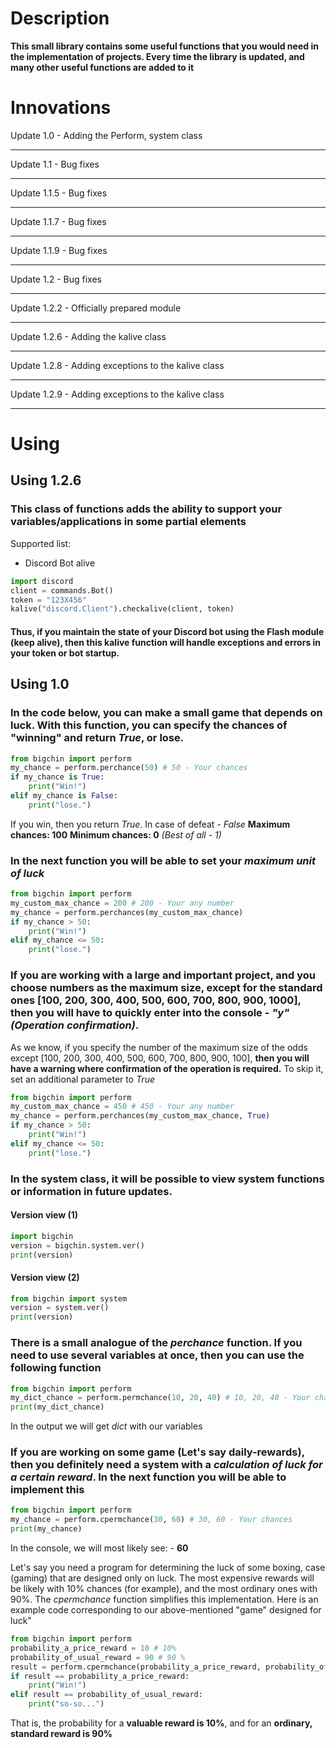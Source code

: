 Description
===========
**This small library contains some useful functions that you would need in the implementation of projects. Every time the library is updated, and many other useful functions are added to it**

Innovations
===========
Update 1.0 - Adding the Perform, system class
____
Update 1.1 - Bug fixes
____
Update 1.1.5 - Bug fixes
____
Update 1.1.7 - Bug fixes
____
Update 1.1.9 - Bug fixes
____
Update 1.2 - Bug fixes
____
Update 1.2.2 - Officially prepared module
____
Update 1.2.6 - Adding the kalive class
____
Update 1.2.8 - Adding exceptions to the kalive class
____
Update 1.2.9 - Adding exceptions to the kalive class
____
Using
===========
Using 1.2.6
-----------
### This class of functions adds the ability to support your variables/applications in some partial elements
Supported list:
* Discord Bot alive
```python
import discord
client = commands.Bot()
token = "123X456"
kalive("discord.Client").checkalive(client, token)
```
#### Thus, if you maintain the state of your Discord bot using the Flash module (keep alive), then this kalive function will handle exceptions and errors in your token or bot startup.
Using 1.0
-----------
### In the code below, you can make a small game that depends on luck. With this function, you can specify the chances of "winning" and return *True*, or lose.
```python
from bigchin import perform
my_chance = perform.perchance(50) # 50 - Your chances
if my_chance is True:
    print("Win!")
elif my_chance is False:
    print("lose.")
```
If you win, then you return *True*. In case of defeat - *False*
**Maximum chances: 100**
**Minimum chances: 0** _(Best of all - 1)_



### In the next function you will be able to set your *maximum unit of luck*
```python
from bigchin import perform
my_custom_max_chance = 200 # 200 - Your any number
my_chance = perform.perchances(my_custom_max_chance)
if my_chance > 50:
    print("Win!")
elif my_chance <= 50:
    print("lose.")
```

### If you are working with a large and important project, and you choose numbers as the maximum size, except for the standard ones [100, 200, 300, 400, 500, 600, 700, 800, 900, 1000], then you will have to quickly enter into the console - *"y"* _(Operation confirmation)_.
As we know, if you specify the number of the maximum size of the odds except [100, 200, 300, 400, 500, 600, 700, 800, 900, 100], **then you will have a warning where confirmation of the operation is required.**
To skip it, set an additional parameter to *True*
```python
from bigchin import perform
my_custom_max_chance = 450 # 450 - Your any number
my_chance = perform.perchances(my_custom_max_chance, True)
if my_chance > 50:
    print("Win!")
elif my_chance <= 50:
    print("lose.")
```



### In the **system** class, it will be possible to view system functions or information in future updates.
#### Version view (1)
```python
import bigchin
version = bigchin.system.ver()
print(version)
```
#### Version view (2)
```python
from bigchin import system
version = system.ver()
print(version)
```



### There is a small analogue of the *perchance* function. If you need to use several variables at once, then you can use the following function
```python
from bigchin import perform
my_dict_chance = perform.permchance(10, 20, 40) # 10, 20, 40 - Your chances
print(my_dict_chance)
```
In the output we will get *dict* with our variables



### If you are working on some game (Let's say daily-rewards), then you definitely need a system with a *calculation of luck for a certain reward*. In the next function you will be able to implement this
```python
from bigchin import perform
my_chance = perform.сpermchance(30, 60) # 30, 60 - Your chances
print(my_chance)
```
In the console, we will most likely see: - **60**

Let's say you need a program for determining the luck of some boxing, case (gaming) that are designed only on luck. The most expensive rewards will be likely with 10% chances (for example), and the most ordinary ones with 90%. 
The *сpermchance* function simplifies this implementation. Here is an example code corresponding to our above-mentioned "game" designed for luck"
```python
from bigchin import perform
probability_a_price_reward = 10 # 10%
probability_of_usual_reward = 90 # 90 %
result = perform.сpermchance(probability_a_price_reward, probability_of_usual_reward)
if result == probability_a_price_reward:
    print("Win!")
elif result == probability_of_usual_reward:
    print("so-so...")
```
That is, the probability for a **valuable reward is 10%**, and for an **ordinary, standard reward is 90%**